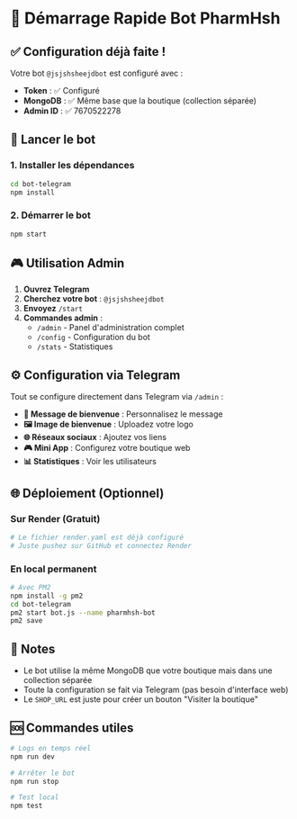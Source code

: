 # 🚀 Démarrage Rapide Bot PharmHsh

## ✅ Configuration déjà faite !

Votre bot `@jsjshsheejdbot` est configuré avec :
- **Token** : ✅ Configuré
- **MongoDB** : ✅ Même base que la boutique (collection séparée)
- **Admin ID** : ✅ 7670522278

## 📱 Lancer le bot

### 1. Installer les dépendances
```bash
cd bot-telegram
npm install
```

### 2. Démarrer le bot
```bash
npm start
```

## 🎮 Utilisation Admin

1. **Ouvrez Telegram**
2. **Cherchez votre bot** : `@jsjshsheejdbot`
3. **Envoyez** `/start`
4. **Commandes admin** :
   - `/admin` - Panel d'administration complet
   - `/config` - Configuration du bot
   - `/stats` - Statistiques

## ⚙️ Configuration via Telegram

Tout se configure directement dans Telegram via `/admin` :

- **📝 Message de bienvenue** : Personnalisez le message
- **🖼️ Image de bienvenue** : Uploadez votre logo
- **🌐 Réseaux sociaux** : Ajoutez vos liens
- **🎮 Mini App** : Configurez votre boutique web
- **📊 Statistiques** : Voir les utilisateurs

## 🌐 Déploiement (Optionnel)

### Sur Render (Gratuit)
```yaml
# Le fichier render.yaml est déjà configuré
# Juste pushez sur GitHub et connectez Render
```

### En local permanent
```bash
# Avec PM2
npm install -g pm2
cd bot-telegram
pm2 start bot.js --name pharmhsh-bot
pm2 save
```

## 📌 Notes

- Le bot utilise la même MongoDB que votre boutique mais dans une collection séparée
- Toute la configuration se fait via Telegram (pas besoin d'interface web)
- Le `SHOP_URL` est juste pour créer un bouton "Visiter la boutique"

## 🆘 Commandes utiles

```bash
# Logs en temps réel
npm run dev

# Arrêter le bot
npm run stop

# Test local
npm test
```